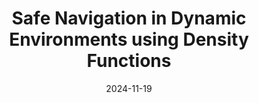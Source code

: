 ---
title: "Safe Navigation in Dynamic Environments using Density Functions"
collection: publications
category: manuscripts
permalink: /publication/2024-11-19-dynamic-safe-navigation-density-functions
excerpt: 'This work uses density functions for safe navigation in dynamic environments. The dynamic environment consists of time-varying obstacles as well as time-varying target sets. We propose an analytical construction of time-varying density functions to solve these navigation problems. The proposed approach leads to a time-varying feedback controller obtained as a positive gradient of the density function.'
date: 2024-11-19
venue: 'arXiv'
slidesurl: 'https://github.com/sriram-2502/time_varying_density'
paperurl: 'https://arxiv.org/abs/2411.12206'
citation: 'Sriram S. K. S. Narayanan, Joseph Moyalan, Umesh Vaidya (2024). "Safe Navigation in Dynamic Environments using Density Functions." <i> submitted to IEEE Transactions on Automatic Control Letters</i>.'
---